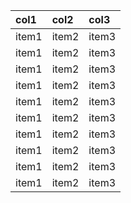 | col1   | col2    | col3   |
|:-------|:--------|:-------|
| item1  | item2   | item3  |
| item1  | item2   | item3  |
| item1  | item2   | item3  |
| item1  | item2   | item3  |
| item1  | item2   | item3  |
| item1  | item2   | item3  |
| item1  | item2   | item3  |
| item1  | item2   | item3  |
| item1  | item2   | item3  |
| item1  | item2   | item3  |
